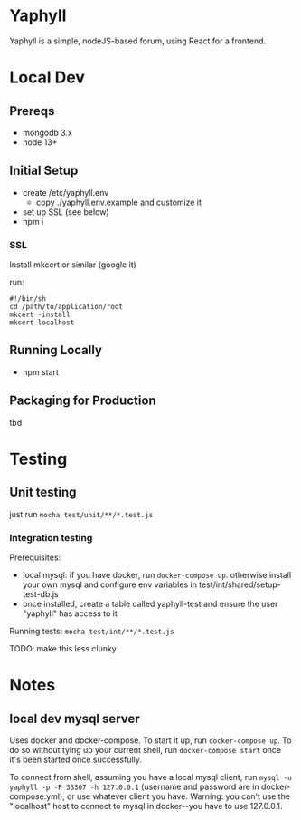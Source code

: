 # Yaphyll

Yaphyll is a simple, nodeJS-based forum, using React for a frontend.


# Local Dev

## Prereqs
+ mongodb 3.x
+ node 13+


## Initial Setup
+ create /etc/yaphyll.env
  + copy ./yaphyll.env.example and customize it
+ set up SSL (see below)
+ npm i

### SSL
Install mkcert or similar (google it)

run:
```
#!/bin/sh
cd /path/to/application/root
mkcert -install
mkcert localhost
```

## Running Locally
+ npm start

## Packaging for Production
tbd



# Testing

## Unit testing

just run ```mocha test/unit/**/*.test.js```

### Integration testing

Prerequisites:
+ local mysql: if you have docker, run ```docker-compose up```. otherwise install your own mysql and configure env variables in test/int/shared/setup-test-db.js
+ once installed, create a table called yaphyll-test and ensure the user "yaphyll" has access to it

Running tests:
```mocha test/int/**/*.test.js```

TODO: make this less clunky


# Notes

## local dev mysql server

Uses docker and docker-compose. To start it up, run ```docker-compose up```. To do so without tying up your current shell, run ```docker-compose start``` once it's been started once successfully.

To connect from shell, assuming you have a local mysql client, run ```mysql -u yaphyll -p -P 33307 -h 127.0.0.1``` (username and password are in docker-compose.yml), or use whatever client you have. Warning: you can't use the "localhost" host to connect to mysql in docker--you have to use 127.0.0.1.